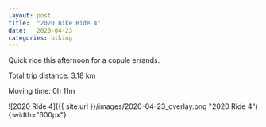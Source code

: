 ```yaml
---
layout: post
title:  "2020 Bike Ride 4"
date:   2020-04-23
categories: biking
---
```


Quick ride this afternoon for a copule errands.

Total trip distance: 3.18 km

Moving time: 0h 11m

![2020 Ride 4]({{ site.url }}/images/2020-04-23_overlay.png "2020 Ride 4"){:width="600px"}